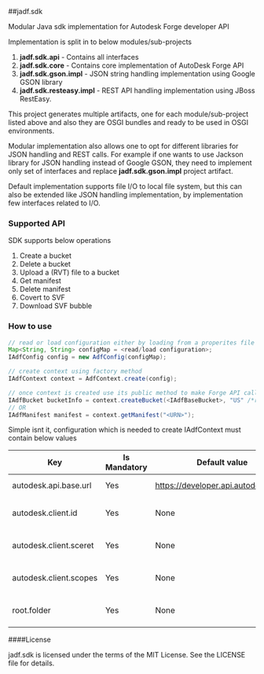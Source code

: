 ##jadf.sdk

Modular Java sdk implementation for Autodesk Forge developer API

Implementation is split in to below modules/sub-projects
1. **jadf.sdk.api** - Contains all interfaces
2. **jadf.sdk.core** - Contains core implementation of AutoDesk Forge API
3. **jadf.sdk.gson.impl** - JSON string handling implementation using Google GSON library
4. **jadf.sdk.resteasy.impl** - REST API handling implementation using JBoss RestEasy.

This project generates multiple artifacts, one for each module/sub-project listed above and also they are OSGI bundles and ready to be used in OSGI environments.

Modular implementation also allows one to opt for different libraries for JSON handling and REST calls.
For example if one wants to use Jackson library for JSON handling instead of Google GSON, they need to implement only set of interfaces and replace **jadf.sdk.gson.impl** project artifact.

Default implementation supports file I/O to local file system, but this can also be extended like JSON handling implementation, by implementation few interfaces related to I/O.

### Supported API
SDK supports below operations
1. Create a bucket
2. Delete a bucket
3. Upload a (RVT) file to a bucket
4. Get manifest
5. Delete manifest
6. Covert to SVF
7. Download SVF bubble


### How to use
```java
// read or load configuration either by loading from a properites file or creating it manually
Map<String, String> configMap = <read/load configuration>;
IAdfConfig config = new AdfConfig(configMap);

// create context using factory method
IAdfContext context = AdfContext.create(config);

// once context is created use its public method to make Forge API calls
IAdfBucket bucketInfo = context.createBucket(<IAdfBaseBucket>, "US" /*region*/);
// OR
IAdfManifest manifest = context.getManifest("<URN>");

```
Simple isnt it, configuration which is needed to create IAdfContext must contain below values

| Key | Is Mandatory | Default value | Description |
| ------------ | ------------ | ------------ |------------ |
| autodesk.api.base.url | Yes | https://developer.api.autodesk.com/ | Base URL of AutoDesk API |
| autodesk.client.id | Yes | None | Client ID to be used for authentication |
| autodesk.client.sceret | Yes | None | Client secret to be used for authentication |
| autodesk.client.scopes | Yes | None | Scopes to be used for authentication |
| root.folder | Yes | None | Root directory to download files to |


####License

jadf.sdk is licensed under the terms of the MIT License. See the LICENSE file for details.
